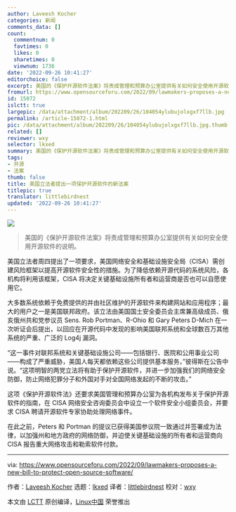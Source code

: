 ```yaml
---
author: Laveesh Kocher
categories: 新闻
comments_data: []
count:
  commentnum: 0
  favtimes: 0
  likes: 0
  sharetimes: 0
  viewnum: 1736
date: '2022-09-26 10:41:27'
editorchoice: false
excerpt: 美国的《保护开源软件法案》将责成管理和预算办公室提供有关如何安全使用开源软件的说明。
fromurl: https://www.opensourceforu.com/2022/09/lawmakers-proposes-a-new-bill-to-protect-open-source-software/
id: 15072
islctt: true
largepic: /data/attachment/album/202209/26/104054ylubujolxgxf7llb.jpg
permalink: /article-15072-1.html
pic: /data/attachment/album/202209/26/104054ylubujolxgxf7llb.jpg.thumb.jpg
related: []
reviewer: wxy
selector: lkxed
summary: 美国的《保护开源软件法案》将责成管理和预算办公室提供有关如何安全使用开源软件的说明。
tags:
- 开源
- 法案
thumb: false
title: 美国立法者提出一项保护开源软件的新法案
titlepic: true
translator: littlebirdnest
updated: '2022-09-26 10:41:27'
---
```


![](/data/attachment/album/202209/26/104054ylubujolxgxf7llb.jpg)



> 
> 美国的《保护开源软件法案》将责成管理和预算办公室提供有关如何安全使用开源软件的说明。
> 
> 
> 


美国立法者周四提出了一项要求，美国网络安全和基础设施安全局（CISA）需创建风险框架以提高开源软件安全性的措施。为了降低依赖开源代码的系统风险，各机构将利用该框架，CISA 将决定关键基础设施所有者和运营商是否也可以自愿使用它。


大多数系统依赖于免费提供的并由社区维护的开源软件来构建网站和应用程序；最大的用户之一是美国联邦政府。该立法由美国国土安全委员会主席兼高级成员、俄亥俄州共和党参议员 Sens. Rob Portman、R-Ohio 和 Gary Peters D-Mich 在一次听证会后提出，以回应在开源代码中发现的影响美国联邦系统和全球数百万其他系统的严重、广泛的 Log4j 漏洞。


“这一事件对联邦系统和关键基础设施公司——包括银行、医院和公用事业公司——构成了严重威胁，美国人每天都依赖这些公司提供基本服务，”彼得斯在公告中说。“这项明智的两党立法将有助于保护开源软件，并进一步加强我们的网络安全防御，防止网络犯罪分子和外国对手对全国网络发起的不断的攻击。”


这项《保护开源软件法》还要求美国管理和预算办公室为各机构发布关于保护开源软件的指南，在 CISA 网络安全咨询委员会中设立一个软件安全小组委员会，并要求 CISA 聘请开源软件专家协助处理网络事件。


在此之前，Peters 和 Portman 的提议已获得美国参议院一致通过并签署成为法律，以加强州和地方政府的网络防御，并迫使关键基础设施的所有者和运营商向 CISA 报告重大网络攻击和勒索软件付款。




---


via: <https://www.opensourceforu.com/2022/09/lawmakers-proposes-a-new-bill-to-protect-open-source-software/>


作者：[Laveesh Kocher](https://www.opensourceforu.com/author/laveesh-kocher/) 选题：[lkxed](https://github.com/lkxed) 译者：[littlebirdnest](https://github.com/littlebirdnest) 校对：[wxy](https://github.com/wxy)


本文由 [LCTT](https://github.com/LCTT/TranslateProject) 原创编译，[Linux中国](https://linux.cn/) 荣誉推出